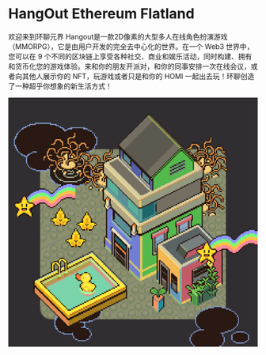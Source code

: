 # HangOut Ethereum Flatland

欢迎来到环聊元界
Hangout是一款2D像素的大型多人在线角色扮演游戏（MMORPG），它是由用户开发的完全去中心化的世界。在一个 Web3 世界中，您可以在 9 个不同的区块链上享受各种社交、商业和娱乐活动，同时构建、拥有和货币化您的游戏体验。来和你的朋友开派对，和你的同事安排一次在线会议，或者向其他人展示你的 NFT，玩游戏或者只是和你的 HOMI 一起出去玩！环聊创造了一种超乎你想象的新生活方式！

![NFT](unnamed.png)
